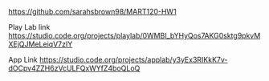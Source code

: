 
https://github.com/sarahsbrown98/MART120-HW1

Play Lab link
https://studio.code.org/projects/playlab/0WMBI_bYHyQos7AKG0sktg9pkvMXEjQJMeLeiqV7zIY

App Link
https://studio.code.org/projects/applab/y3yEx3RIKkK7v-dOCpv4ZZH6zVcULFQxWYfZ4boQLoQ
